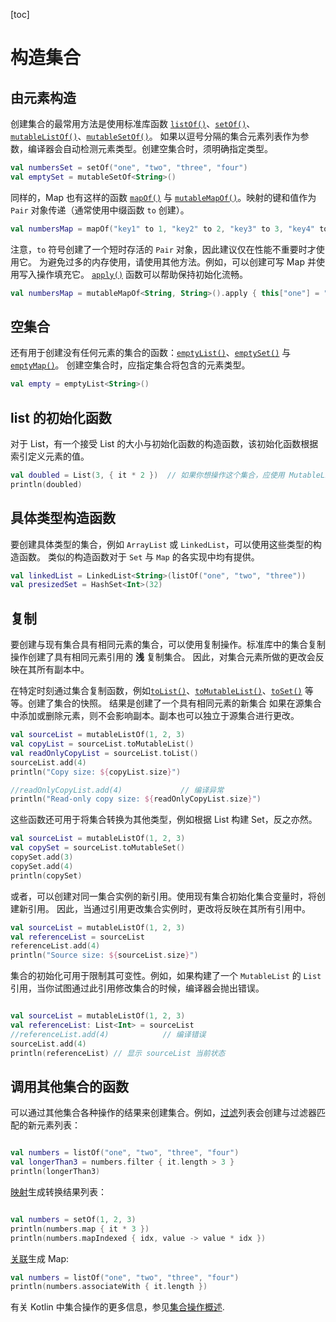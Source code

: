 [toc]

# 构造集合

## 由元素构造

创建集合的最常用方法是使用标准库函数 [`listOf()`](https://kotlinlang.org/api/latest/jvm/stdlib/kotlin.collections/list-of.html)、[`setOf()`](https://kotlinlang.org/api/latest/jvm/stdlib/kotlin.collections/set-of.html)、[`mutableListOf()`](https://kotlinlang.org/api/latest/jvm/stdlib/kotlin.collections/mutable-list-of.html)、[`mutableSetOf()`](https://kotlinlang.org/api/latest/jvm/stdlib/kotlin.collections/mutable-set-of.html)。 如果以逗号分隔的集合元素列表作为参数，编译器会自动检测元素类型。创建空集合时，须明确指定类型。

```kotlin
val numbersSet = setOf("one", "two", "three", "four")
val emptySet = mutableSetOf<String>()
```

同样的，Map 也有这样的函数 [`mapOf()`](https://kotlinlang.org/api/latest/jvm/stdlib/kotlin.collections/map-of.html) 与 [`mutableMapOf()`](https://kotlinlang.org/api/latest/jvm/stdlib/kotlin.collections/mutable-map-of.html)。映射的键和值作为 `Pair` 对象传递（通常使用中缀函数 `to` 创建）。

```kotlin
val numbersMap = mapOf("key1" to 1, "key2" to 2, "key3" to 3, "key4" to 1)
```

注意，`to` 符号创建了一个短时存活的 `Pair` 对象，因此建议仅在性能不重要时才使用它。 为避免过多的内存使用，请使用其他方法。例如，可以创建可写 Map 并使用写入操作填充它。 [`apply()`](https://www.kotlincn.net/docs/reference/scope-functions.html#apply) 函数可以帮助保持初始化流畅。

```kotlin
val numbersMap = mutableMapOf<String, String>().apply { this["one"] = "1"; this["two"] = "2" }
```

## 空集合

还有用于创建没有任何元素的集合的函数：[`emptyList()`](https://kotlinlang.org/api/latest/jvm/stdlib/kotlin.collections/empty-list.html)、[`emptySet()`](https://kotlinlang.org/api/latest/jvm/stdlib/kotlin.collections/empty-set.html) 与 [`emptyMap()`](https://kotlinlang.org/api/latest/jvm/stdlib/kotlin.collections/empty-map.html)。 创建空集合时，应指定集合将包含的元素类型。

```kotlin
val empty = emptyList<String>()
```

## list 的初始化函数

对于 List，有一个接受 List 的大小与初始化函数的构造函数，该初始化函数根据索引定义元素的值。

```kotlin
val doubled = List(3, { it * 2 })  // 如果你想操作这个集合，应使用 MutableList
println(doubled)
```

## 具体类型构造函数

要创建具体类型的集合，例如 `ArrayList` 或 `LinkedList`，可以使用这些类型的构造函数。 类似的构造函数对于 `Set` 与 `Map` 的各实现中均有提供。

```kotlin
val linkedList = LinkedList<String>(listOf("one", "two", "three"))
val presizedSet = HashSet<Int>(32)
```

## 复制

要创建与现有集合具有相同元素的集合，可以使用复制操作。标准库中的集合复制操作创建了具有相同元素引用的 **浅** 复制集合。 因此，对集合元素所做的更改会反映在其所有副本中。

在特定时刻通过集合复制函数，例如[`toList()`](https://kotlinlang.org/api/latest/jvm/stdlib/kotlin.collections/to-list.html)、[`toMutableList()`](https://kotlinlang.org/api/latest/jvm/stdlib/kotlin.collections/to-mutable-list.html)、[`toSet()`](https://kotlinlang.org/api/latest/jvm/stdlib/kotlin.collections/to-set.html) 等等。创建了集合的快照。 结果是创建了一个具有相同元素的新集合 如果在源集合中添加或删除元素，则不会影响副本。副本也可以独立于源集合进行更改。

```kotlin
val sourceList = mutableListOf(1, 2, 3)
val copyList = sourceList.toMutableList()
val readOnlyCopyList = sourceList.toList()
sourceList.add(4)
println("Copy size: ${copyList.size}")   

//readOnlyCopyList.add(4)             // 编译异常
println("Read-only copy size: ${readOnlyCopyList.size}")
```

这些函数还可用于将集合转换为其他类型，例如根据 List 构建 Set，反之亦然。

```kotlin
val sourceList = mutableListOf(1, 2, 3)    
val copySet = sourceList.toMutableSet()
copySet.add(3)
copySet.add(4)    
println(copySet)
```

或者，可以创建对同一集合实例的新引用。使用现有集合初始化集合变量时，将创建新引用。 因此，当通过引用更改集合实例时，更改将反映在其所有引用中。

```kotlin
val sourceList = mutableListOf(1, 2, 3)
val referenceList = sourceList
referenceList.add(4)
println("Source size: ${sourceList.size}")
```

集合的初始化可用于限制其可变性。例如，如果构建了一个 `MutableList` 的 `List` 引用，当你试图通过此引用修改集合的时候，编译器会抛出错误。

```kotlin

val sourceList = mutableListOf(1, 2, 3)
val referenceList: List<Int> = sourceList
//referenceList.add(4)            // 编译错误
sourceList.add(4)
println(referenceList) // 显示 sourceList 当前状态
```

## 调用其他集合的函数

可以通过其他集合各种操作的结果来创建集合。例如，[过滤](https://www.kotlincn.net/docs/reference/collection-filtering.html)列表会创建与过滤器匹配的新元素列表：

```kotlin

val numbers = listOf("one", "two", "three", "four")  
val longerThan3 = numbers.filter { it.length > 3 }
println(longerThan3)
```

[映射](https://www.kotlincn.net/docs/reference/collection-transformations.html#映射)生成转换结果列表：

```kotlin

val numbers = setOf(1, 2, 3)
println(numbers.map { it * 3 })
println(numbers.mapIndexed { idx, value -> value * idx })
```

[关联](https://www.kotlincn.net/docs/reference/collection-transformations.html#关联)生成 Map:

```kotlin
val numbers = listOf("one", "two", "three", "four")
println(numbers.associateWith { it.length })
```

有关 Kotlin 中集合操作的更多信息，参见[集合操作概述](https://www.kotlincn.net/docs/reference/collection-operations.html).